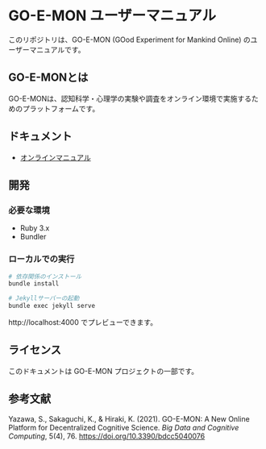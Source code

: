 # GO-E-MON ユーザーマニュアル

このリポジトリは、GO-E-MON (GOod Experiment for Mankind Online) のユーザーマニュアルです。

## GO-E-MONとは

GO-E-MONは、認知科学・心理学の実験や調査をオンライン環境で実施するためのプラットフォームです。

## ドキュメント

- [オンラインマニュアル](https://goemon-cloud.github.io/)

## 開発

### 必要な環境

- Ruby 3.x
- Bundler

### ローカルでの実行

```bash
# 依存関係のインストール
bundle install

# Jekyllサーバーの起動
bundle exec jekyll serve
```

http://localhost:4000 でプレビューできます。

## ライセンス

このドキュメントは GO-E-MON プロジェクトの一部です。

## 参考文献

Yazawa, S., Sakaguchi, K., & Hiraki, K. (2021). GO-E-MON: A New Online Platform for Decentralized Cognitive Science. *Big Data and Cognitive Computing*, 5(4), 76. https://doi.org/10.3390/bdcc5040076